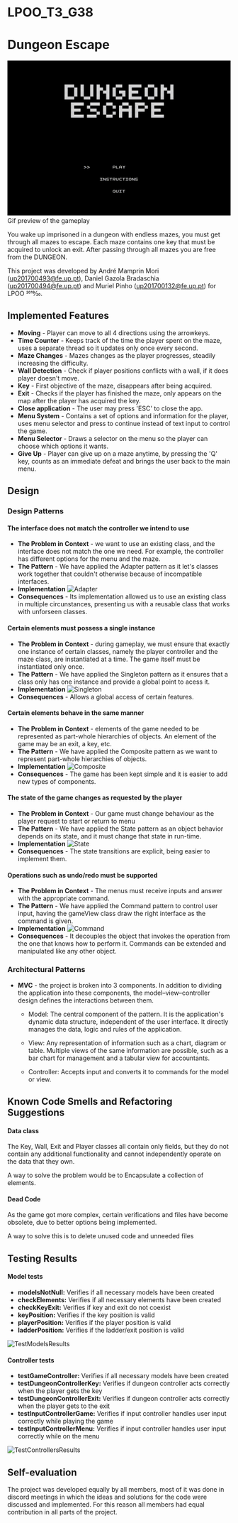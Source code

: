 # LPOO_T3_G38

# Dungeon Escape

![Gameplay](Images/dungeon.gif)
Gif preview of the gameplay 

You wake up imprisoned in a dungeon with endless mazes, you must get through all mazes to escape. Each maze contains one key that must be acquired to unlock an exit. After passing through all mazes you are free from  the DUNGEON.

This project was developed by André Mamprin Mori (up201700493@fe.up.pt), Daniel Gazola Bradaschia (up201700494@fe.up.pt) and Muriel Pinho (up201700132@fe.up.pt) for LPOO 2019⁄20.

## Implemented Features


* **Moving** - Player can move to all 4 directions using the arrowkeys.
* **Time Counter** - Keeps track of the time the player spent on the maze, uses a separate thread so it updates only once every second.
* **Maze Changes** - Mazes changes as the player progresses, steadily increasing the difficulty.
* **Wall Detection**  - Check if player positions conflicts with a wall, if it does player doesn't move.
* **Key** - First objective of the maze, disappears after being acquired.
* **Exit** - Checks if the player has finished the maze, only appears on the map after the player has acquired the key.    
* **Close application** - The user may press 'ESC' to close the app.
* **Menu System** - Contains a set of options and information for the player, uses menu selector and press to continue instead of text input to control the game.
* **Menu Selector** - Draws a selector on the menu so the player can choose which options it wants.
* **Give Up** - Player can give up on a maze anytime, by pressing the 'Q' key, counts as an immediate defeat and brings the user back to the main menu.

## Design

### Design Patterns

#### The interface does not match the controller we intend to use
* **The Problem in Context** - we want to use an existing class, and the interface does not match the one we need. For example, the  controller has different options for the menu and the maze.  
* **The Pattern** - We have applied the Adapter pattern as it let's classes work together that couldn't otherwise because of incompatible interfaces.
* **Implementation**
![Adapter](https://github.com/FEUP-LPOO/lpoo-2020-g38/blob/master/docs/Images/Adapter.png?raw=true)
* **Consequences** - Its implementation allowed us to use an existing class in multiple circunstances, presenting us with a reusable class that works with unforseen classes.

#### Certain elements must possess a single instance
* **The Problem in Context** - during gameplay, we must ensure that exactly one instance of certain classes, namely the player controller and the maze class, are instantiated at a time. The game itself must be instantiated only once.
* **The Pattern** - We have applied the Singleton pattern as it ensures that a class only has one instance and provide a global point to acess it.
* **Implementation**
![Singleton](https://github.com/FEUP-LPOO/lpoo-2020-g38/blob/master/docs/Images/Singleton.png?raw=true)
* **Consequences** - Allows a global access of certain features.


#### Certain elements behave in the same manner
* **The Problem in Context** - elements of the game needed to be represented as part-whole hierarchies of objects. An element of the game may be an exit, a key, etc.
* **The Pattern** - We have applied the Composite pattern as we want to represent part-whole hierarchies of objects.
* **Implementation**
![Composite](https://github.com/FEUP-LPOO/lpoo-2020-g38/blob/master/docs/Images/Composite.png?raw=true)
* **Consequences** - The game has been kept simple and it is easier to add new types of components.

#### The state of the game changes as requested by the player
* **The Problem in Context** - Our game must change behaviour as the player request to start or return to menu
* **The Pattern** - We have applied the State pattern as an object behavior depends on its state, and it must change that state in run-time.
* **Implementation**
![State](https://github.com/FEUP-LPOO/lpoo-2020-g38/blob/master/docs/Images/State.png?raw=true)
* **Consequences** - The state transitions are explicit, being easier to implement them.
  
#### Operations such as undo/redo must be supported
* **The Problem in Context** - The menus must receive inputs and answer with the appropriate command.
* **The Pattern** - We have applied the Command pattern to control user input, having the gameView class draw the right interface as the command is given.
* **Implementation**
![Command](https://github.com/FEUP-LPOO/lpoo-2020-g38/blob/master/docs/Images/Command.png?raw=true)
* **Consequences** - It decouples the object that invokes the operation from the one that knows how to perform it.
Commands can be extended and manipulated like any other object.

### Architectural Patterns

* **MVC** - the project is broken into 3 components. In addition to dividing the application into these components, 
         the model–view–controller design defines the interactions between them.
    
  * Model: The central component of the pattern. It is the application's dynamic data structure, independent of the user interface. It directly manages the data, logic and rules of the application.

  * View: Any representation of information such as a chart, diagram or table. Multiple views of the same information are possible, such as a bar chart for management and a tabular view for accountants.
        
  * Controller: Accepts input and converts it to commands for the model or view.

## Known Code Smells and Refactoring Suggestions
  

#### Data class

The Key, Wall, Exit and Player classes all contain only fields, but they do not contain any additional functionality and cannot independently operate on the data that they own.

A way to solve the problem would be to Encapsulate a collection of elements.

#### Dead Code

As the game got more complex, certain verifications and files have become obsolete, due to better options being implemented.

A way to solve this is to delete unused code and unneeded files

## Testing Results

#### Model tests

* **modelsNotNull:** Verifies if all necessary models have been created
* **checkElements:** Verifies if all necessary elements have been created
* **checkKeyExit:** Verifies if key and exit do not coexist
* **keyPosition:** Verifies if the key position is valid
* **playerPosition:** Verifies if the player position is valid
* **ladderPosition:** Verifies if the ladder/exit position is valid

![TestModelsResults](https://github.com/FEUP-LPOO/lpoo-2020-g38/blob/master/docs/Images/TestModelsResults.png?raw=true)

#### Controller tests

* **testGameController:** Verifies if all necessary models have been created
* **testDungeonControllerKey:** Verifies if dungeon controller acts correctly when the player gets the key
* **testDungeonControllerExit:** Verifies if dungeon controller acts correctly when the player gets to the exit
* **testInputControllerGame:** Verifies if input controller handles user input correctly while playing the game
* **testInputControllerMenu:** Verifies if input controller handles user input correctly while on the menu

![TestControllersResults](https://github.com/FEUP-LPOO/lpoo-2020-g38/blob/master/docs/Images/TestControllersResults.png?raw=true)

## Self-evaluation

The project was developed equally by all members, most of it was done in discord meetings in which the ideas and solutions for the code were discussed and implemented. For this reason all members had equal contribution in all parts of the project.
